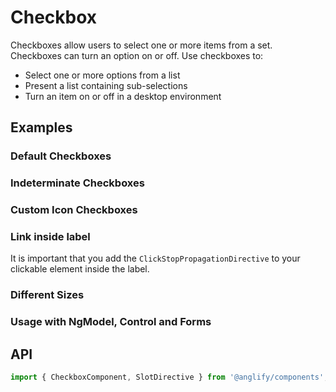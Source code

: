 # Checkbox

<app-references
issues="https://github.com/valentingavran/anglify/labels/component%3A%20Checkbox"
material-design="https://material.io/components/checkboxes"
w3c="https://www.w3.org/WAI/ARIA/apg/patterns/checkbox/"/>

Checkboxes allow users to select one or more items from a set. Checkboxes can turn an option on or off. Use checkboxes to:

- Select one or more options from a list
- Present a list containing sub-selections
- Turn an item on or off in a desktop environment

## Examples

### Default Checkboxes

<app-code-example component="checkbox" example="appearances"></app-code-example>

### Indeterminate Checkboxes

<app-code-example component="checkbox" example="indeterminate"></app-code-example>

### Custom Icon Checkboxes

<app-code-example component="checkbox" example="custom-icons"></app-code-example>

### Link inside label

It is important that you add the `ClickStopPropagationDirective` to your clickable element inside the label.
<app-code-example component="checkbox" example="label"></app-code-example>

### Different Sizes

<app-code-example component="checkbox" example="sizes"></app-code-example>

### Usage with NgModel, Control and Forms

<app-code-example component="checkbox" example="forms"></app-code-example>

## API

```typescript
import { CheckboxComponent, SlotDirective } from '@anglify/components';
```

<app-inputs-table components="CheckboxComponent"></app-inputs-table>

<app-styling-table component="checkbox"></app-styling-table>
